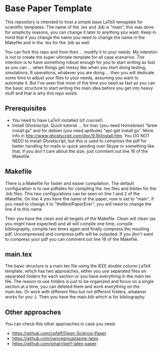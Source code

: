# Base Paper Template

This repository is intended to host a simple base LaTeX temaplate for scientific templates. The name of the .tex and .bib is "main", this was done for simplicity reasons, you can change it later to anything you want. Keep in mind that if you change the name you need to change the name in the Makefile and in the .tex for the .bib as well.

You can fork this repo and from then ... modify it to your needs. My intention is not to create the super ultimate template for all case scenarios. The intention is to have something robust enough for you to start writing as fast as you can ... when things get messy like when you start doing testing, simulations, R operations, whatever you are doing ... then you will dedicate some time to adjust your files to your needs, assuming you want to automate it. But I've seen that most of the time you need as fast as you can the basic structure to start writing the main idea before you get into heavy stuff and that is why this repo exists.

## Prerequisites

* You need to have LaTeX installed (of course!).
* Install Ghostscript. Quick tutorial ... for mac (you need Homebrew) "brew install gs" and for debian (you need aptitude) "apt-get install gs". More info in http://www.ghostscript.com/doc/9.19/Install.htm. You DO NOT NEED to install Ghostscript, but this is used to compress the pdf for better handling for mails or quick sending over Skype or something like that, if you don't care about the size, just comment out line 16 of the Makefile.

## Makefile

There is a Makefile for faster and easier compilation. The default configuration is to use pdflatex for compiling the .tex files and bibtex for the .bib files. This two configurations can be seen on line 1 and 2 of the Makefile. On line 4 you have the name of the paper, now is set to "main", if you need to change it to "theBestPaperEver", you will need to change the line 4 to this name.

Then you have the clean and all targets of the Makefile. Clean will clean (as you might have expected) and all will compile one time, compile bibliography, compile two times again and finally compress the resulting pdf. Uncompressed and compress pdfs will be outputed. If you don't want to compress your pdf you can comment out line 16 of the Makefile.

## main.tex

The basic structure is a main.tex file using the IEEE double column LaTeX template, which has two approaches, either you use separated files on separated folders for each section or you have everything in the main.tex file. The reason to use folders is just to be organized and focus on a single section at a time, you can deleted them and work everything on the main.tex. Or work with different files but not different folders, whatever works for you :). Then you have the main.bib which is for bibliography.

## Other approaches

You can check this other approaches in case you need:

* https://github.com/cpfaff/Open-Science-Paper
* https://github.com/vancegroup/asme-latex
* https://github.com/smarr/perf-latex-paper